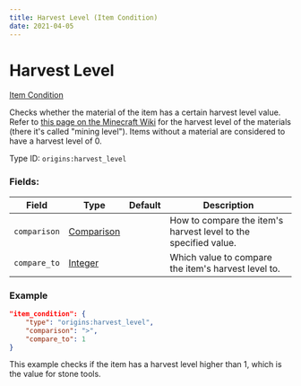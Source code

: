 ```yaml
---
title: Harvest Level (Item Condition)
date: 2021-04-05
---
```


# Harvest Level

[Item Condition](../item_conditions.md)

Checks whether the material of the item has a certain harvest level value. Refer to [this page on the Minecraft Wiki](https://minecraft.fandom.com/wiki/Tiers) for the harvest level of the materials (there it's called "mining level"). Items without a material are considered to have a harvest level of 0.

Type ID: `origins:harvest_level`

### Fields:

Field  | Type | Default | Description
-------|------|---------|-------------
`comparison` | [Comparison](../data_types/comparison.md) | |  How to compare the item's harvest level to the specified value.
`compare_to` | [Integer](../data_types/integer.md) | | Which value to compare the item's harvest level to.

### Example
```json
"item_condition": {
    "type": "origins:harvest_level",
    "comparison": ">",
    "compare_to": 1
}
```
This example checks if the item has a harvest level higher than 1, which is the value for stone tools.